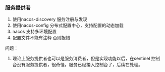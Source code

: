 ### 服务提供者
1. 使用nacos-discovery 服务注册与发现 
2. 使用nacos-config 分布式配置中心，支持配置的动态加载
3. nacos 支持多环境配置
4. 配置文件不能有注释 否则报错

问题：
1. 理论上服务提供者也可以是服务消费者，但是实现功能以后，在sentinel 控制台没有服务提供者，很奇怪，服务已经接入控制台了，后续在处理。